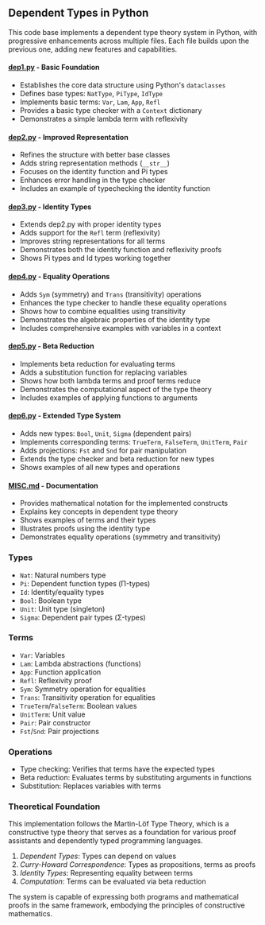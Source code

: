 
## Dependent Types in Python

This code base implements a dependent type theory system in Python, with progressive
enhancements across multiple files. Each file builds upon the previous one, adding new
features and capabilities.

#### [dep1.py](./dep1.py) - Basic Foundation
- Establishes the core data structure using Python's `dataclasses`
- Defines base types: `NatType`, `PiType`, `IdType`
- Implements basic terms: `Var`, `Lam`, `App`, `Refl`
- Provides a basic type checker with a `Context` dictionary
- Demonstrates a simple lambda term with reflexivity

#### [dep2.py](./dep2.py) - Improved Representation
- Refines the structure with better base classes
- Adds string representation methods (`__str__`)
- Focuses on the identity function and Pi types
- Enhances error handling in the type checker
- Includes an example of typechecking the identity function

#### [dep3.py](./dep3.py) - Identity Types
- Extends dep2.py with proper identity types
- Adds support for the `Refl` term (reflexivity)
- Improves string representations for all terms
- Demonstrates both the identity function and reflexivity proofs
- Shows Pi types and Id types working together

#### [dep4.py](./dep4.py) - Equality Operations
- Adds `Sym` (symmetry) and `Trans` (transitivity) operations
- Enhances the type checker to handle these equality operations
- Shows how to combine equalities using transitivity
- Demonstrates the algebraic properties of the identity type
- Includes comprehensive examples with variables in a context

#### [dep5.py](./dep5.py) - Beta Reduction
- Implements beta reduction for evaluating terms
- Adds a substitution function for replacing variables
- Shows how both lambda terms and proof terms reduce
- Demonstrates the computational aspect of the type theory
- Includes examples of applying functions to arguments

#### [dep6.py](./dep6.py) - Extended Type System
- Adds new types: `Bool`, `Unit`, `Sigma` (dependent pairs)
- Implements corresponding terms: `TrueTerm`, `FalseTerm`, `UnitTerm`, `Pair`
- Adds projections: `Fst` and `Snd` for pair manipulation
- Extends the type checker and beta reduction for new types
- Shows examples of all new types and operations

#### [MISC.md](./MISC.md) - Documentation
- Provides mathematical notation for the implemented constructs
- Explains key concepts in dependent type theory
- Shows examples of terms and their types
- Illustrates proofs using the identity type
- Demonstrates equality operations (symmetry and transitivity)



### Types
- `Nat`: Natural numbers type
- `Pi`: Dependent function types (Π-types)
- `Id`: Identity/equality types
- `Bool`: Boolean type
- `Unit`: Unit type (singleton)
- `Sigma`: Dependent pair types (Σ-types)

### Terms
- `Var`: Variables
- `Lam`: Lambda abstractions (functions)
- `App`: Function application
- `Refl`: Reflexivity proof
- `Sym`: Symmetry operation for equalities
- `Trans`: Transitivity operation for equalities
- `TrueTerm`/`FalseTerm`: Boolean values
- `UnitTerm`: Unit value
- `Pair`: Pair constructor
- `Fst`/`Snd`: Pair projections

### Operations
- Type checking: Verifies that terms have the expected types
- Beta reduction: Evaluates terms by substituting arguments in functions
- Substitution: Replaces variables with terms


### Theoretical Foundation

This implementation follows the Martin-Löf Type Theory, which is a constructive
type theory that serves as a foundation for various proof assistants and dependently
typed programming languages.

1. *Dependent Types*: Types can depend on values
2. *Curry-Howard Correspondence*: Types as propositions, terms as proofs
3. *Identity Types*: Representing equality between terms
4. *Computation*: Terms can be evaluated via beta reduction

The system is capable of expressing both programs and mathematical proofs in the same
framework, embodying the principles of constructive mathematics.
